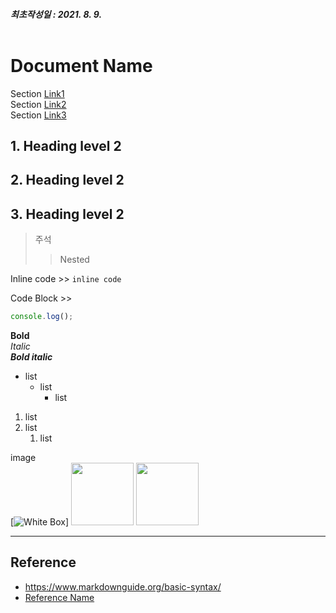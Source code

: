 ##### 최초작성일 : 2021. 8. 9.<br><br>
# Document Name
Section [Link1](#1-heading-level-1)  
Section [Link2](#1-heading-level-2)  
Section [Link3](#1-heading-level-3)



## 1. Heading level 2
## 2. Heading level 2
## 3. Heading level 2
> 주석
>> Nested



Inline code  >> `inline code`

Code Block >>
```javascript
console.log();
```


**Bold**  
*Italic*  
***Bold italic***

- list
  - list
    - list

1. list
2. list
   1. list



image  
[![White Box](/assets/images/white-box.png)]
<img src="./assets/images/white-box.png" width="100px">
<img src="./sample/sample.png" width="100px">

---
## Reference
- https://www.markdownguide.org/basic-syntax/
- [Reference Name](https://www.markdownguide.org/basic-syntax/)
